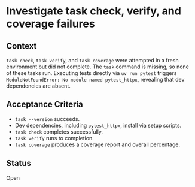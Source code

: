 # Investigate task check, verify, and coverage failures

## Context
`task check`, `task verify`, and `task coverage` were attempted in a fresh
environment but did not complete. The `task` command is missing, so none of
these tasks run. Executing tests directly via `uv run pytest` triggers
`ModuleNotFoundError: No module named pytest_httpx`, revealing that dev
dependencies are absent.

## Acceptance Criteria
- `task --version` succeeds.
- Dev dependencies, including `pytest_httpx`, install via setup scripts.
- `task check` completes successfully.
- `task verify` runs to completion.
- `task coverage` produces a coverage report and overall percentage.

## Status
Open
